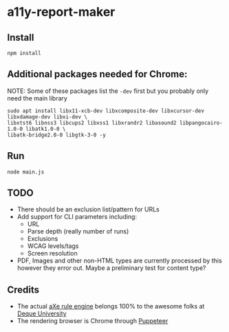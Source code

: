 # a11y-report-maker

## Install
    npm install

## Additional packages needed for Chrome:
NOTE: Some of these packages list the `-dev` first but you probably only need the main library

    sudo apt install libx11-xcb-dev libxcomposite-dev libxcursor-dev libxdamage-dev libxi-dev \
    libxtst6 libnss3 libcups2 libxss1 libxrandr2 libasound2 libpangocairo-1.0-0 libatk1.0-0 \
    libatk-bridge2.0-0 libgtk-3-0 -y

## Run
    node main.js

## TODO
 * There should be an exclusion list/pattern for URLs
 * Add support for CLI parameters including:
   * URL
   * Parse depth (really number of runs)
   * Exclusions
   * WCAG levels/tags
   * Screen resolution
 * PDF, Images and other non-HTML types are currently processed by this however they error out. Maybe a preliminary test for content type?

## Credits
 * The actual [aXe rule engine](https://github.com/dequelabs/axe-core) belongs 100% to the awesome folks at [Deque University](https://dequeuniversity.com/)
 * The rendering browser is Chrome through [Puppeteer](https://github.com/GoogleChrome/puppeteer/)

